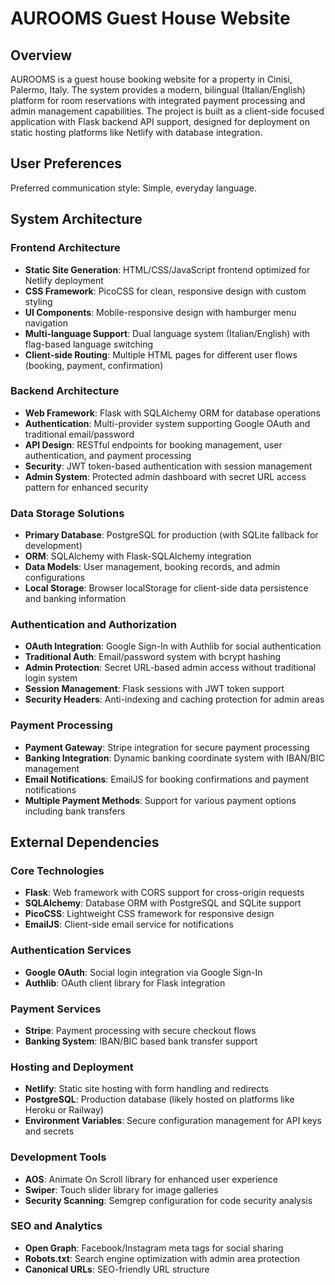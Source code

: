 # AUROOMS Guest House Website

## Overview

AUROOMS is a guest house booking website for a property in Cinisi, Palermo, Italy. The system provides a modern, bilingual (Italian/English) platform for room reservations with integrated payment processing and admin management capabilities. The project is built as a client-side focused application with Flask backend API support, designed for deployment on static hosting platforms like Netlify with database integration.

## User Preferences

Preferred communication style: Simple, everyday language.

## System Architecture

### Frontend Architecture
- **Static Site Generation**: HTML/CSS/JavaScript frontend optimized for Netlify deployment
- **CSS Framework**: PicoCSS for clean, responsive design with custom styling
- **UI Components**: Mobile-responsive design with hamburger menu navigation
- **Multi-language Support**: Dual language system (Italian/English) with flag-based language switching
- **Client-side Routing**: Multiple HTML pages for different user flows (booking, payment, confirmation)

### Backend Architecture
- **Web Framework**: Flask with SQLAlchemy ORM for database operations
- **Authentication**: Multi-provider system supporting Google OAuth and traditional email/password
- **API Design**: RESTful endpoints for booking management, user authentication, and payment processing
- **Security**: JWT token-based authentication with session management
- **Admin System**: Protected admin dashboard with secret URL access pattern for enhanced security

### Data Storage Solutions
- **Primary Database**: PostgreSQL for production (with SQLite fallback for development)
- **ORM**: SQLAlchemy with Flask-SQLAlchemy integration
- **Data Models**: User management, booking records, and admin configurations
- **Local Storage**: Browser localStorage for client-side data persistence and banking information

### Authentication and Authorization
- **OAuth Integration**: Google Sign-In with Authlib for social authentication
- **Traditional Auth**: Email/password system with bcrypt hashing
- **Admin Protection**: Secret URL-based admin access without traditional login system
- **Session Management**: Flask sessions with JWT token support
- **Security Headers**: Anti-indexing and caching protection for admin areas

### Payment Processing
- **Payment Gateway**: Stripe integration for secure payment processing
- **Banking Integration**: Dynamic banking coordinate system with IBAN/BIC management
- **Email Notifications**: EmailJS for booking confirmations and payment notifications
- **Multiple Payment Methods**: Support for various payment options including bank transfers

## External Dependencies

### Core Technologies
- **Flask**: Web framework with CORS support for cross-origin requests
- **SQLAlchemy**: Database ORM with PostgreSQL and SQLite support
- **PicoCSS**: Lightweight CSS framework for responsive design
- **EmailJS**: Client-side email service for notifications

### Authentication Services
- **Google OAuth**: Social login integration via Google Sign-In
- **Authlib**: OAuth client library for Flask integration

### Payment Services
- **Stripe**: Payment processing with secure checkout flows
- **Banking System**: IBAN/BIC based bank transfer support

### Hosting and Deployment
- **Netlify**: Static site hosting with form handling and redirects
- **PostgreSQL**: Production database (likely hosted on platforms like Heroku or Railway)
- **Environment Variables**: Secure configuration management for API keys and secrets

### Development Tools
- **AOS**: Animate On Scroll library for enhanced user experience
- **Swiper**: Touch slider library for image galleries
- **Security Scanning**: Semgrep configuration for code security analysis

### SEO and Analytics
- **Open Graph**: Facebook/Instagram meta tags for social sharing
- **Robots.txt**: Search engine optimization with admin area protection
- **Canonical URLs**: SEO-friendly URL structure